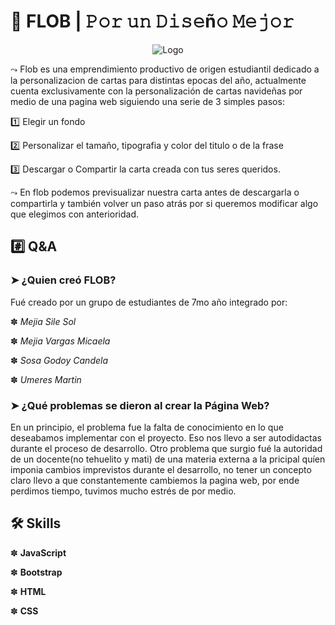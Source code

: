 
# 🦥 FLOB    |    𝙿𝚘𝚛 𝚞𝚗 𝙳𝚒𝚜𝚎ñ𝚘 𝙼𝚎𝚓𝚘𝚛

<p align="center">
  <img src="https://res.cloudinary.com/dhr3ewnzn/image/upload/v1732313478/mbyfl5rjb1nrzrt7how6.png" alt="Logo">
</p>

⤳ Flob es una emprendimiento productivo de origen estudiantil dedicado a la personalizacion de cartas para distintas epocas del año, actualmente cuenta exclusivamente con la personalización de cartas navideñas por medio de una pagina web siguiendo una serie de 3 simples pasos:


1️⃣ Elegir un fondo

2️⃣ Personalizar el tamaño, tipografia y color del titulo o de la frase

3️⃣ Descargar o Compartir la carta creada con tus seres queridos.


⤳ En flob podemos previsualizar nuestra carta antes de descargarla o compartirla y también volver un paso atrás por si queremos modificar algo que elegimos con anterioridad.

##  #️⃣ Q&A

###  ➤  ¿Quien creó FLOB?
Fué creado por un grupo de estudiantes de 7mo año integrado por:


✽   *Mejia Sile Sol*

✽   *Mejia Vargas Micaela*

✽   *Sosa Godoy Candela*

✽   *Umeres Martin*

### ➤ ¿Qué problemas se dieron al crear la Página Web?
En un principio, el problema fue la falta de conocimiento en lo que deseabamos implementar con el proyecto. Eso nos llevo a ser autodidactas durante el proceso de desarrollo.
Otro problema que surgio fué la autoridad de un docente(no tehuelito y mati) de una materia externa a la pricipal quíen imponia cambios imprevistos durante el desarrollo, no tener un concepto claro llevo a que constantemente cambiemos la pagina web, por ende perdimos tiempo, tuvimos mucho estrés de por medio. 

## 🛠 Skills
✽   **JavaScript**

✽   **Bootstrap**

✽   **HTML**

✽   **CSS**
